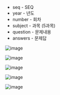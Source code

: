 
- seq - SEQ  
- year - 년도  
- number - 회차  
- subject - 과목 (5과목)   
- question - 문제내용  
- answers - 문제답

![image](https://user-images.githubusercontent.com/52397976/139526744-f97dd650-402a-4429-99fc-65ea78b771f9.png)

![image](https://user-images.githubusercontent.com/52397976/139845599-e0c8f351-ec7c-419b-86c8-7d985dff1dc9.png)

![image](https://user-images.githubusercontent.com/52397976/140606470-b4955c9b-5cb5-4481-9fd4-71f3cc668a0f.png)

![image](https://user-images.githubusercontent.com/74305823/141726578-cecbd058-8fa2-4fd8-828a-609f47e9c6cd.png)

![image](https://user-images.githubusercontent.com/74305823/141727863-fef3fed9-65c6-4fde-ab43-065e630f150e.png)
